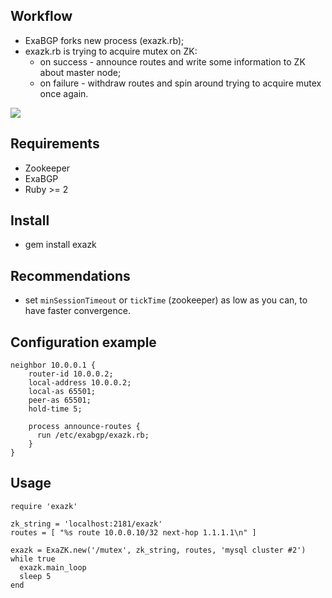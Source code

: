 ## Workflow
* ExaBGP forks new process (exazk.rb);
* exazk.rb is trying to acquire mutex on ZK:
  * on success - announce routes and write some information to ZK about master node;
  * on failure - withdraw routes and spin around trying to acquire mutex once again.

![](http://donatas.net/exazk-new.png)

## Requirements
* Zookeeper
* ExaBGP
* Ruby >= 2

## Install
* gem install exazk

## Recommendations
* set `minSessionTimeout` or `tickTime` (zookeeper) as low as you can, to have faster convergence.

## Configuration example
```
neighbor 10.0.0.1 {
    router-id 10.0.0.2;
    local-address 10.0.0.2;
    local-as 65501;
    peer-as 65501;
    hold-time 5;
    
    process announce-routes {
      run /etc/exabgp/exazk.rb;
    }
}
```

## Usage
```
require 'exazk'

zk_string = 'localhost:2181/exazk'
routes = [ "%s route 10.0.0.10/32 next-hop 1.1.1.1\n" ]

exazk = ExaZK.new('/mutex', zk_string, routes, 'mysql cluster #2')
while true
  exazk.main_loop
  sleep 5
end
```
